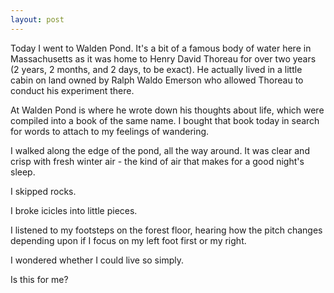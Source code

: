 ```yaml
---
layout: post
---
```


Today I went to Walden Pond. It's a bit of a famous body of water here in Massachusetts as it was home to Henry David Thoreau for over two years (2 years, 2 months, and 2 days, to be exact). He actually lived in a little cabin on land owned by Ralph Waldo Emerson who allowed Thoreau to conduct his experiment there.

At Walden Pond is where he wrote down his thoughts about life, which were compiled into a book of the same name. I bought that book today in search for words to attach to my feelings of wandering.

I walked along the edge of the pond, all the way around. It was clear and crisp with fresh winter air - the kind of air that makes for a good night's sleep. 

I skipped rocks.

I broke icicles into little pieces.

I listened to my footsteps on the forest floor, hearing how the pitch changes depending upon if I focus on my left foot first or my right. 

I wondered whether I could live so simply. 

Is this for me?
